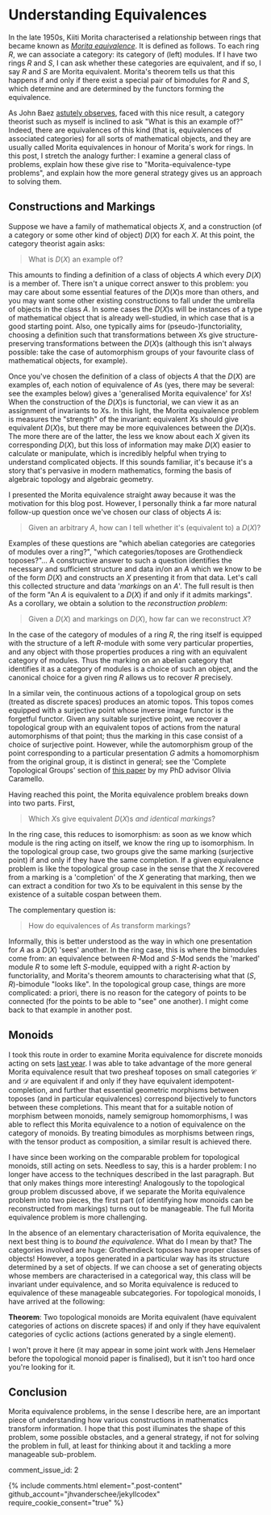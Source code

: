 # Understanding Equivalences

In the late 1950s, Kiiti Morita characterised a relationship between rings that became known as *[Morita equivalence](https://en.wikipedia.org/wiki/Morita_equivalence)*. It is defined as follows. To each ring $R$, we can associate a category: its category of (left) modules. If I have two rings $R$ and $S$, I can ask whether these categories are equivalent, and if so, I say $R$ and $S$ are Morita equivalent. Morita's theorem tells us that this happens if and only if there exist a special pair of bimodules for $R$ and $S$, which determine and are determined by the functors forming the equivalence.

As John Baez [astutely observes](https://twitter.com/johncarlosbaez/status/1254444148016312320), faced with this nice result, a category theorist such as myself is inclined to ask "What is this an example of?" Indeed, there are equivalences of this kind (that is, equivalences of associated categories) for all sorts of mathematical objects, and they are usually called Morita equivalences in honour of Morita's work for rings. In this post, I stretch the analogy further: I examine a general class of problems, explain how these give rise to "Morita-equivalence-type problems", and explain how the more general strategy gives us an approach to solving them.

## Constructions and Markings

Suppose we have a family of mathematical objects $X$, and a construction (of a category or some other kind of object) $D(X)$ for each $X$. At this point, the category theorist again asks:

> What is $D(X)$ an example of?

This amounts to finding a definition of a class of objects $A$ which every $D(X)$ is a member of. There isn't a unique correct answer to this problem: you may care about some essential features of the $D(X)$s more than others, and you may want some other existing constructions to fall under the umbrella of objects in the class $A$. In some cases the $D(X)$s will be instances of a type of mathematical object that is already well-studied, in which case that is a good starting point. Also, one typically aims for (pseudo-)functoriality, choosing a definition such that transformations between $X$s give structure-preserving transformations between the $D(X)$s (although this isn't always possible: take the case of automorphism groups of your favourite class of mathematical objects, for example).

Once you've chosen the definition of a class of objects $A$ that the $D(X)$ are examples of, each notion of equivalence of $A$s (yes, there may be several: see the examples below) gives a 'generalised Morita equivalence' for $X$s! When the construction of the $D(X)$s is functorial, we can view it as an assignment of invariants to $X$s. In this light, the Morita equivalence problem is measures the "strength" of the invariant: equivalent $X$s should give equivalent $D(X)$s, but there may be more equivalences between the $D(X)$s. The more there are of the latter, the less we know about each $X$ given its corresponding $D(X)$, but this loss of information may make $D(X)$ easier to calculate or manipulate, which is incredibly helpful when trying to understand complicated objects. If this sounds familiar, it's because it's a story that's pervasive in modern mathematics, forming the basis of algebraic topology and algebraic geometry.

I presented the Morita equivalence straight away because it was the motivation for this blog post. However, I personally think a far more natural follow-up question once we've chosen our class of objects $A$ is:

> Given an arbitrary $A$, how can I tell whether it's (equivalent to) a $D(X)$?

Examples of these questions are "which abelian categories are categories of modules over a ring?", "which categories/toposes are Grothendieck toposes?"... A constructive answer to such a question identifies the necessary and sufficient structure and data in/on an $A$ which we know to be of the form $D(X)$ and constructs an $X$ presenting it from that data. Let's call this collected structure and data '*markings* on an *A*'. The full result is then of the form "An $A$ is equivalent to a $D(X)$ if and only if it admits markings". As a corollary, we obtain a solution to the *reconstruction problem*:

> Given a $D(X)$ and markings on $D(X)$, how far can we reconstruct $X$?

In the case of the category of modules of a ring $R$, the ring itself is equipped with the structure of a left $R$-module with some very particular properties, and any object with those properties produces a ring with an equivalent category of modules. Thus the marking on an abelian category that identifies it as a category of modules is a choice of such an object, and the canonical choice for a given ring $R$ allows us to recover $R$ precisely.

In a similar vein, the continuous actions of a topological group on sets (treated as discrete spaces) produces an atomic topos. This topos comes equipped with a surjective point whose inverse image functor is the forgetful functor. Given any suitable surjective point, we recover a topological group with an equivalent topos of actions from the natural automorphisms of that point; thus the marking in this case consist of a choice of surjective point. However, while the automorphism group of the point corresponding to a particular presentation $G$ admits a homomorphism from the original group, it is distinct in general; see the 'Complete Topological Groups' section of [this paper](https://arxiv.org/abs/1301.0300) by my PhD advisor Olivia Caramello. 

Having reached this point, the Morita equivalence problem breaks down into two parts. First,

> Which $X$s give equivalent $D(X)$s *and identical markings*?

In the ring case, this reduces to isomorphism: as soon as we know which module is the ring acting on itself, we know the ring up to isomorphism. In the topological group case, two groups give the same marking (surjective point) if and only if they have the same completion. If a given equivalence problem is like the topological group case in the sense that the $X$ recovered from a marking is a 'completion' of the $X$ generating that marking, then we can extract a condition for two $X$s to be equivalent in this sense by the existence of a suitable cospan between them.

The complementary question is:

> How do equivalences of $A$s transform markings?

Informally, this is better understood as the way in which one presentation for $A$ as a $D(X)$ 'sees' another. In the ring case, this is where the bimodules come from: an equivalence between $R$-Mod and $S$-Mod sends the 'marked' module $R$ to some left $S$-module, equipped with a right $R$-action by functoriality, and Morita's theorem amounts to characterising what that $(S,R)$-bimodule "looks like". In the topological group case, things are more complicated: a priori, there is no reason for the category of points to be connected (for the points to be able to "see" one another). I might come back to that example in another post.

## Monoids

I took this route in order to examine Morita equivalence for discrete monoids acting on sets [last year](https://arxiv.org/abs/1905.10277). I was able to take advantage of the more general Morita equivalence result that two presheaf toposes on small categories $\mathcal{C}$ and $\mathcal{D}$ are equivalent if and only if they have equivalent idempotent-completion, and further that essential geometric morphisms between toposes (and in particular equivalences) correspond bijectively to functors between these completions. This meant that for a suitable notion of morphism between monoids, namely semigroup homomorphisms, I was able to reflect this Morita equivalence to a notion of equivalence on the category of monoids. By treating bimodules as morphisms between rings, with the tensor product as composition, a similar result is achieved there.

I have since been working on the comparable problem for topological monoids, still acting on sets. Needless to say, this is a harder problem: I no longer have access to the techniques described in the last paragraph. But that only makes things more interesting! Analogously to the topological group problem discussed above, if we separate the Morita equivalence problem into two pieces, the first part (of identifying how monoids can be reconstructed from markings) turns out to be manageable. The full Morita equivalence problem is more challenging.

In the absence of an elementary characterisation of Morita equivalence, the next best thing is to *bound the equivalence*. What do I mean by that? The categories involved are huge: Grothendieck toposes have proper classes of objects! However, a topos generated in a particular way has its structure determined by a set of objects. If we can choose a set of generating objects whose members are characterised in a categorical way, this class will be invariant under equivalence, and so Morita equivalence is reduced to equivalence of these manageable subcategories. For topological monoids, I have arrived at the following:

**Theorem**: Two topological monoids are Morita equivalent (have equivalent categories of actions on discrete spaces) if and only if they have equivalent categories of cyclic actions (actions generated by a single element).

I won't prove it here (it may appear in some joint work with Jens Hemelaer before the topological monoid paper is finalised), but it isn't too hard once you're looking for it.

## Conclusion

Morita equivalence problems, in the sense I describe here, are an important piece of understanding how various constructions in mathematics transform information. I hope that this post illuminates the shape of this problem, some possible obstacles, and a general strategy, if not for solving the problem in full, at least for thinking about it and tackling a more manageable sub-problem.

comment_issue_id: 2
<script src="/js/jquery.min.js"></script>
{% include comments.html element=".post-content" github_account="jhvanderschee/jekyllcodex" require_cookie_consent="true" %}
